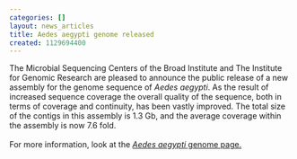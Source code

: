 ```yaml
---
categories: []
layout: news_articles
title: Aedes aegypti genome released
created: 1129694400
---
```

The Microbial Sequencing Centers of the Broad Institute and The Institute for Genomic Research are pleased to announce the public release of a new assembly for the genome sequence of <i>Aedes aegypti</i>.  As the result of increased sequence coverage the overall quality of the sequence, both in terms of coverage and continuity, has been vastly improved.  The total size of the contigs in this assembly is 1.3 Gb, and the average coverage within the assembly is now 7.6 fold.<br/><br/>For more information, look at the <a href="/organisms/aedes-aegypti"><i>Aedes aegypti</i> genome page.</a>
